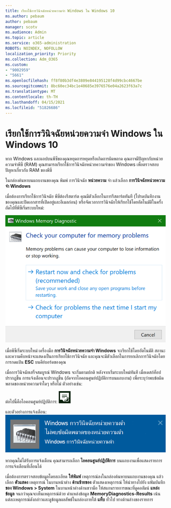 ```yaml
---
title: เรียกใช้การวินิจฉัยหน่วยความจํา Windows ใน Windows 10
ms.author: pebaum
author: pebaum
manager: scotv
ms.audience: Admin
ms.topic: article
ms.service: o365-administration
ROBOTS: NOINDEX, NOFOLLOW
localization_priority: Priority
ms.collection: Adm_O365
ms.custom:
- "9002959"
- "5661"
ms.openlocfilehash: ff8f80b3df4e3809e844195128f4d99cbc4667be
ms.sourcegitcommit: 8bc60ec34bc1e40685e3976576e04a2623f63a7c
ms.translationtype: MT
ms.contentlocale: th-TH
ms.lasthandoff: 04/15/2021
ms.locfileid: "51826686"
---
```

# <a name="run-windows-memory-diagnostics-in-windows-10"></a>เรียกใช้การวินิจฉัยหน่วยความจํา Windows ใน Windows 10

หาก Windows และแอปบนพีซีของคุณหยุดการหยุดหรือเกิดการผิดพลาด คุณอาจมีปัญหากับหน่วยความจําพีซี (RAM) คุณสามารถเรียกใช้การวินิจฉัยหน่วยความจําของ Windows เพื่อตรวจสอบปัญหาเกี่ยวกับ RAM ของพีซี

ในกล่องค้นหาบนแถบงานของคุณ พิมพ์ การวินิจฉัย **หน่วยความ** จํา แล้วเลือก **การวินิจฉัยหน่วยความจํา Windows** 

เมื่อต้องการเรียกใช้การวินิจฉัย พีซีต้องรีสตาร์ต คุณมีตัวเลือกในการรีสตาร์ตทันที (โปรดบันทึกงานของคุณและปิดเอกสารที่เปิดอยู่และอีเมลก่อน) หรือจัดเวลาการวินิจฉัยให้เรียกใช้โดยอัตโนมัติในครั้งถัดไปที่พีซีเริ่มระบบใหม่:

![การวินิจฉัยหน่วยความจํา Windows](media/windows-memory-diagnostic.png)

เมื่อพีซีเริ่มระบบใหม่ เครื่องมือ **การวินิจฉัยหน่วยความจํา Windows** จะเรียกใช้โดยอัตโนมัติ สถานะและความคืบหน้าจะแสดงเป็นการเรียกใช้การวินิจฉัย และคุณจะมีตัวเลือกในการยกเลิกการวินิจฉัยโดยการกดแป้น **ESC** บนคีย์บอร์ดของคุณ

เมื่อการวินิจฉัยเสร็จสมบูรณ์ Windows จะเริ่มตามปกติ
หลังจากเริ่มระบบใหม่ทันที เมื่อเดสก์ท็อปปรากฏขึ้น การแจ้งเตือนจะปรากฏขึ้น (ถัดจากไอคอนศูนย์ปฏิบัติการบนแถบงาน) เพื่อระบุว่าพบข้อผิดพลาดของหน่วยความจําใดๆ หรือไม่ ตัวอย่างเช่น:

ต่อไปนี้คือไอคอนศูนย์ปฏิบัติการ: ![ไอคอนศูนย์ปฏิบัติการ](media/action-center-icon.png) 

และตัวอย่างการแจ้งเตือน: ![ไม่มีข้อผิดพลาดของหน่วยความจํา](media/no-memory-errors.png)

หากคุณไม่ได้รับการแจ้งเตือน คุณสามารถเลือก **ไอคอนศูนย์ปฏิบัติการ** บนแถบงานเพื่อแสดงรายการการแจ้งเตือนที่เลื่อนได้

เมื่อต้องการตรวจสอบข้อมูลโดยละเอียด **ให้พิมพ์** เหตุการณ์ลงในกล่องค้นหาบนแถบงานของคุณ แล้วเลือก **ตัวแสดง** เหตุการณ์ ในบานหน้าต่าง **ด้านซ้ายของ** ตัวแสดงเหตุการณ์ ให้นําทางไปยัง แฟ้มบันทึก **ของ Windows > System** ในบานหน้าต่างด้านขวามือ ให้สแกนรายการขณะที่ดูคอลัมน์ **แหล่งข้อมูล** จนกว่าคุณจะเห็นเหตุการณ์ด้วย ค่าแหล่งข้อมูล **MemoryDiagnostics-Results** เน้นแต่ละเหตุการณ์ดังกล่าวและดูข้อมูลผลลัพธ์ในกล่องภายใต้ **แท็บ** ทั่วไป ทางด้านล่างของรายการ
